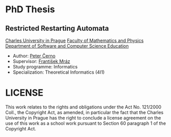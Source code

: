 
PhD Thesis
==========

Restricted Restarting Automata
------------------------------

[Charles University in Prague][1]
[Faculty of Mathematics and Physics][2]
[Department of Software and Computer Science Education][3]

* Author: [Peter Černo][4]
* Supervisor: [František Mráz][5]
* Study programme: Informatics
* Specialization: Theoretical Informatics (4I1)

LICENSE
=======

This work relates to the rights and obligations under the Act 
No. 121/2000 Coll., the Copyright Act, as amended, in particular 
the fact that the Charles University in Prague has the right to 
conclude a license agreement on the use of this work as a school 
work pursuant to Section 60 paragraph 1 of the Copyright Act.

  [1]: http://www.cuni.cz/
  [2]: http://www.mff.cuni.cz/
  [3]: http://ksvi.mff.cuni.cz/
  [4]: http://popelka.ms.mff.cuni.cz/cerno/
  [5]: http://ksvi.mff.cuni.cz/~mraz/